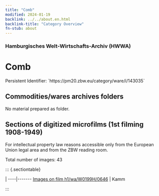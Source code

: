 ```yaml
---
title: "Comb"
modified: 2024-01-19
backlink: ../../about.en.html
backlink-title: "Category Overview"
fn-stub: about
---
```


### Hamburgisches Welt-Wirtschafts-Archiv (HWWA)

# Comb

<div class="hint">Persistent Identifier: `https://pm20.zbw.eu/category/ware/i/143035`</div>







## Commodities/wares archives folders





No material prepared as folder.



<a id="filmsections" />

## Sections of digitized microfilms (1st filming 1908-1949)

<p>For intellectual property law reasons accessible only from the European Union legal area and from the ZBW reading room.</p>



<p>Total number of images: 43</p>




::: {.sectiontable}

 | 
----|-------
<a class="btn" href="https://pm20.zbw.eu/film/h1/wa/W0199H/0646" rel="nofollow">Images on film h1/wa/W0199H/0646</a> | Kamm


:::
















